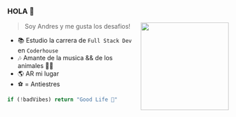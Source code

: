 ### HOLA 👋

<img align="right" width="200" src="https://media4.giphy.com/media/Y4ak9Ki2GZCbJxAnJD/200w.gif?cid=82a1493bzkjjf09uid60061wxp1kus2e4zb78bvvj3qpwq3m&ep=v1_gifs_related&rid=200w.gif&ct=g" />


> Soy Andres y me gusta los desafios!

- 📚 Estudio la carrera de `Full Stack Dev` en `Coderhouse`
- 🎶 Amante de la musica && de los animales 🐾💕
- 🌎 AR mi lugar 
- ⚽️ = Antiestres

```javascript 
if (!badVibes) return "Good Life 🤙" 
```
